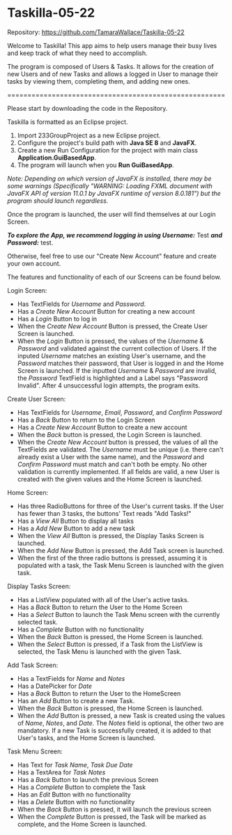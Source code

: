 # Taskilla-05-22

Repository: https://github.com/TamaraWallace/Taskilla-05-22

Welcome to Taskilla! This app aims to help users manage their busy lives and keep track of what they need to accomplish.

The program is composed of Users & Tasks. It allows for the creation of new Users and of new Tasks and allows a logged in User to manage their tasks by viewing them, completing them, and adding new ones.

======================================================

Please start by downloading the code in the Repository.


Taskilla is formatted as an Eclipse project.
  1. Import 233GroupProject as a new Eclipse project.
  2. Configure the project's build path with **Java SE 8** and **JavaFX**.
  3. Create a new Run Configuration for the project with main class **Application.GuiBasedApp**.
  4. The program will launch when you **Run GuiBasedApp**.
  
*Note: Depending on which version of JavaFX is installed, there may be some warnings (Specifically "WARNING: Loading FXML document with JavaFX API of version 11.0.1 by JavaFX runtime of version 8.0.181") but the program should launch regardless.*

Once the program is launched, the user will find themselves at our Login Screen.

***To explore the App, we recommend logging in using *Username*:*** Test ***and *Password*:*** test.

Otherwise, feel free to use our "Create New Account" feature and create your own account.




The features and functionality of each of our Screens can be found below.

Login Screen:
  - Has TextFields for *Username* and *Password*.
  - Has a *Create New Account* Button for creating a new account
  - Has a *Login* Button to log in
  - When the *Create New Account* Button is pressed, the Create User Screen is launched.
  - When the *Login* Button is pressed, the values of the *Username* & *Password* and validated against the current collection of Users. If the inputed *Username* matches an existing User's username, and the *Password* matches their password, that User is logged in and the Home Screen is launched. If the inputted *Username* & *Password* are invalid, the *Password* TextField is highlighted and a Label says "Password Invalid". After 4 unsuccessful login attempts, the program exits.
  
Create User Screen:
  - Has TextFields for *Username*, *Email*, *Password*, and *Confirm Password*
  - Has a *Back* Button to return to the Login Screen
  - Has a *Create New Account* Button to create a new account
  - When the *Back* button is pressed, the Login Screen is launched.
  - When the *Create New Account* button is pressed, the values of all the TextFields are validated. The *Username* must be unique (i.e. there can't already exist a User with the same name), and the *Password* and *Confirm Password* must match and can't both be empty. No other validation is currently implemented. If all fields are valid, a new User is created with the given values and the Home Screen is launched.
  
Home Screen:
  - Has three RadioButtons for three of the User's current tasks. If the User has fewer than 3 tasks, the buttons' Text reads "Add Tasks!"
  - Has a *View All* Button to display all tasks
  - Has a *Add New* Button to add a new task
  - When the *View All* Button is pressed, the Display Tasks Screen is launched.
  - When the *Add New* Button is pressed, the Add Task screen is launched.
  - When the first of the three radio buttons is pressed, assuming it is populated with a task, the Task Menu Screen is launched with the given task.
  
Display Tasks Screen:
  - Has a ListView populated with all of the User's active tasks.
  - Has a *Back* Button to return the User to the Home Screen
  - Has a *Select* Button to launch the Task Menu screen with the currently selected task.
  - Has a *Complete* Button with no functionality
  - When the *Back* Button is pressed, the Home Screen is launched.
  - When the *Select* Button is pressed, if a Task from the ListView is selected, the Task Menu is launched with the given Task.
  
Add Task Screen:
  - Has a TextFields for *Name* and *Notes*
  - Has a DatePicker for *Date*
  - Has a *Back* Button to return the User to the HomeScreen
  - Has an *Add* Button to create a new Task.
  - When the *Back* Button is pressed, the Home Screen is launched.
  - When the *Add* Button is pressed, a new Task is created using the values of *Name*, *Notes*, and *Date*. The *Notes* field is optional, the other two are mandatory. If a new Task is successfully created, it is added to that User's tasks, and the Home Screen is launched.
  
Task Menu Screen:
  - Has Text for *Task Name*, *Task Due Date*
  - Has a TextArea for *Task Notes*
  - Has a *Back* Button to launch the previous Screen
  - Has a *Complete* Button to complete the Task
  - Has an *Edit* Button with no functionality
  - Has a *Delete* Button with no functionality
  - When the *Back* Button is pressed, it will launch the previous screen
  - When the *Complete* Button is pressed, the Task will be marked as complete, and the Home Screen is launched.

